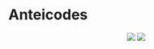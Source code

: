 # Anteicodes
<p align="center">
<img src="https://img.shields.io/badge/dynamic/json?label=Member&query=%24.approximate_member_count&url=https%3A%2F%2Fdiscord.com%2Fapi%2Fv8%2Finvites%2FjJQ4fFN9ZY%3Fwith_counts%3Dtrue&color=blueviolet&style=fla&logo=discord">&nbsp;<img src="https://img.shields.io/badge/dynamic/json?color=blueviolet&label=Online&query=%24.approximate_presence_count&url=https%3A%2F%2Fdiscord.com%2Fapi%2Fv8%2Finvites%2FjJQ4fFN9ZY%3Fwith_counts%3Dtrue&logo=discord"></p>